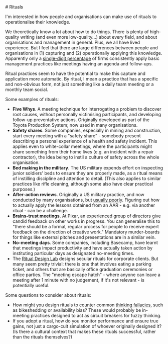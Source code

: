<head><title>Rituals</title></head>
# Rituals

I'm interested in how people and organisations can make use of rituals to operationalise their knowledge. 

We theoretically know a lot about how to do things. There is plenty of high-quality writing (and even more low-quality...) about every field, and about organisations and management in general. Plus, we all have lived experience. But I feel that there are large differences between people and organisations in (1) capturing and (2) operationally applying this knowledge. Apparently only a [single-digit percentage](https://hbr.org/podcast/2017/08/basic-competence-can-be-a-strategy) of firms consistently apply basic management practices like meetings having an agenda and follow-ups.

Ritual practices seem to have the potential to make this capture and application more automatic. By ritual, I mean a practice that has a specific and non-obvious form, not just something like a daily team meeting or a monthly team social. 

Some examples of rituals:
- **Five Whys**. A meeting technique for interrogating a problem to discover root causes, without personally victimising participants, and developing follow-up preventative actions. Originally developed as part of the Toyota Production System; now used in many organisations.
- **Safety shares**. Some companies, especially in mining and construction, start every meeting with a "safety share" - somebody present describing a personal experience of a health and safety incident. This applies even to white-collar meetings, where the participants might share something from their home lives (e.g. an incident with a repair contractor), the idea being to instil a culture of safety across the whole organisation.
- **Bed making in the military**. The US military expends effort on inspecting junior soldiers' beds to ensure they are properly made, as a ritual means of instilling discipline and attention to detail. (This also applies to similar practices like rifle cleaning, although some also have clear practical purposes.)
- **After-action reviews**. Originally a US military practice, and now conducted by many organisations, but [usually poorly](https://hbr.org/2005/07/learning-in-the-thick-of-it). Figuring out how to actually apply the lessons obtained from an AAR - e.g. via another ritual - can be a challenge.
- **Brains-trust meetings**. At Pixar, an experienced group of directors give candid feedback on other works in progress. You can generalise this to "there should be a formal, regular process for people to receive expert feedback on the direction of creative work." Mandatory murder-boards for things like external pitches and presentations are in a similar vein.
- **No-meeting days**. Some companies, including Basecamp, have learnt that meetings impact productivity and have actually taken action by instituting particular days as designated no-meeting times.
- The [Ritual Design Lab](https://www.ritualdesignlab.org/ritual-design-projects/) designs secular rituals for corporate clients. But many seem pretty trivial: there is one that involves eating a parking ticket, and others that are basically office graduation ceremonies or office parties. The "meeting escape hatch" - where anyone can leave a meeting after 1 minute with no judgement, if it's not relevant - is potentially useful.

Some questions to consider about rituals:
- How might you design rituals to counter common [thinking fallacies](http://mjwest.org/posts/models), such as bikeshedding or availability bias? These would probably be in-meeting practices designed to act as circuit breakers for fuzzy thinking.
- If you adopt a ritual, how do you monitor performance and ensure true gains, not just a cargo-cult simulation of whoever originally designed it? (Is there a cultural context that makes these rituals successful, rather than the rituals themselves?)







